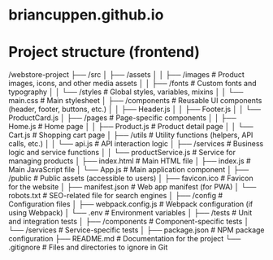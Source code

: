 # briancuppen.github.io

# Project structure (frontend)

/webstore-project
├── /src
│   ├── /assets
│   │   ├── /images              # Product images, icons, and other media assets
│   │   ├── /fonts               # Custom fonts and typography
│   │   └── /styles              # Global styles, variables, mixins
│   │       └── main.css         # Main stylesheet
│   ├── /components              # Reusable UI components (header, footer, buttons, etc.)
│   │   ├── Header.js
│   │   ├── Footer.js
│   │   └── ProductCard.js
│   ├── /pages                   # Page-specific components
│   │   ├── Home.js              # Home page
│   │   ├── Product.js           # Product detail page
│   │   └── Cart.js              # Shopping cart page
│   ├── /utils                   # Utility functions (helpers, API calls, etc.)
│   │   └── api.js               # API interaction logic
│   ├── /services                # Business logic and service functions
│   │   └── productService.js    # Service for managing products
│   ├── index.html               # Main HTML file
│   ├── index.js                 # Main JavaScript file
│   └── App.js                   # Main application component
│
├── /public                      # Public assets (accessible to users)
│   ├── favicon.ico              # Favicon for the website
│   ├── manifest.json            # Web app manifest (for PWA)
│   └── robots.txt               # SEO-related file for search engines
│
├── /config                      # Configuration files
│   ├── webpack.config.js        # Webpack configuration (if using Webpack)
│   └── .env                     # Environment variables
│
├── /tests                       # Unit and integration tests
│   ├── /components              # Component-specific tests
│   └── /services                # Service-specific tests
│
├── package.json                 # NPM package configuration
├── README.md                    # Documentation for the project
└── .gitignore                   # Files and directories to ignore in Git

